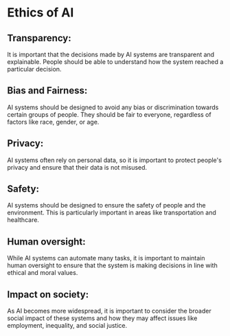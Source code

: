 # Ethics of AI

## Transparency:
 It is important that the decisions made by AI systems are transparent and explainable. People should be able to understand how the system reached a particular decision.

## Bias and Fairness:
 AI systems should be designed to avoid any bias or discrimination towards certain groups of people. They should be fair to everyone, regardless of factors like race, gender, or age.

## Privacy: 
AI systems often rely on personal data, so it is important to protect people's privacy and ensure that their data is not misused.

## Safety:
 AI systems should be designed to ensure the safety of people and the environment. This is particularly important in areas like transportation and healthcare.

## Human oversight:
 While AI systems can automate many tasks, it is important to maintain human oversight to ensure that the system is making decisions in line with ethical and moral values.

## Impact on society: 
As AI becomes more widespread, it is important to consider the broader social impact of these systems and how they may affect issues like employment, inequality, and social justice.